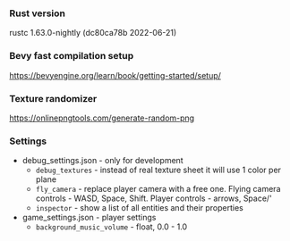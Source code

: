 ### Rust version

rustc 1.63.0-nightly (dc80ca78b 2022-06-21)

### Bevy fast compilation setup

https://bevyengine.org/learn/book/getting-started/setup/

### Texture randomizer

https://onlinepngtools.com/generate-random-png

### Settings
- debug_settings.json - only for development
  - `debug_textures` - instead of real texture sheet it will use 1 color per plane
  - `fly_camera` - replace player camera with a free one. Flying camera controls - WASD, Space, Shift. Player controls - arrows, Space/'
  - `inspector` - show a list of all entities and their properties
- game_settings.json - player settings
  - `background_music_volume` - float, 0.0 - 1.0